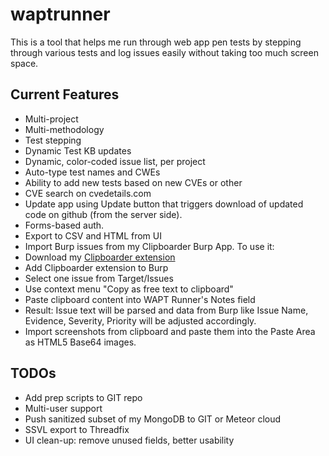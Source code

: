 # waptrunner

This is a tool that helps me run through web app pen tests by stepping through various tests and log issues easily without taking too much screen space. 

## Current Features
* Multi-project
* Multi-methodology
* Test stepping
* Dynamic Test KB updates
* Dynamic, color-coded issue list, per project
* Auto-type test names and CWEs 
* Ability to add new tests based on new CVEs or other
* CVE search on cvedetails.com
* Update app using Update button that triggers download of updated code on github (from the server side).
* Forms-based auth.
* Export to CSV and HTML from UI
* Import Burp issues from my Clipboarder Burp App. To use it:
 * Download my [Clipboarder extension](https://github.com/jourzero/clipboarder/blob/master/dist/Clipboarder.jar)
 * Add Clipboarder extension to Burp 
 * Select one issue from Target/Issues
 * Use context menu "Copy as free text to clipboard"
 * Paste clipboard content into WAPT Runner's Notes field 
 * Result: Issue text will be parsed and data from Burp like Issue Name, Evidence, Severity, Priority will be adjusted accordingly.
* Import screenshots from clipboard and paste them into the Paste Area as HTML5 Base64 images.

## TODOs
* Add prep scripts to GIT repo
* Multi-user support
* Push sanitized subset of my MongoDB to GIT or Meteor cloud
* SSVL export to Threadfix
* UI clean-up: remove unused fields, better usability
